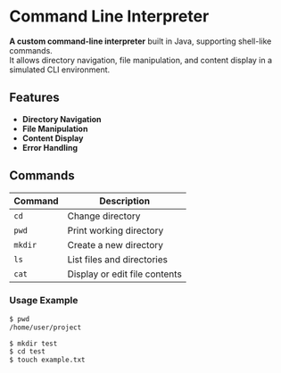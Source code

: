 # Command Line Interpreter

**A custom command-line interpreter** built in Java, supporting shell-like commands.  
It allows directory navigation, file manipulation, and content display in a simulated CLI environment.

## Features

* **Directory Navigation**
* **File Manipulation**
* **Content Display**
* **Error Handling**

## Commands

| Command  | Description                            |
|----------|----------------------------------------|
| `cd`     | Change directory                       |
| `pwd`    | Print working directory                |
| `mkdir`  | Create a new directory                 |
| `ls`     | List files and directories             |
| `cat`    | Display or edit file contents          |

### Usage Example

```bash
$ pwd
/home/user/project

$ mkdir test
$ cd test
$ touch example.txt
